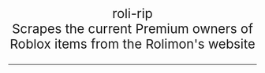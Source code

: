 <p style="font-size: 26px" align="center">roli-rip<br>
Scrapes the current Premium owners of Roblox items from the Rolimon's website
 <hr>
</p>
